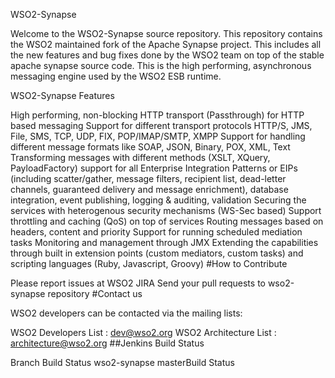 WSO2-Synapse

Welcome to the WSO2-Synapse source repository. This repository contains the WSO2 maintained fork of the Apache Synapse project. This includes all the new features and bug fixes done by the WSO2 team on top of the stable apache synapse source code. This is the high performing, asynchronous messaging engine used by the WSO2 ESB runtime.

WSO2-Synapse Features

High performing, non-blocking HTTP transport (Passthrough) for HTTP based messaging
Support for different transport protocols HTTP/S, JMS, File, SMS, TCP, UDP, FIX, POP/IMAP/SMTP, XMPP
Support for handling different message formats like SOAP, JSON, Binary, POX, XML, Text
Transforming messages with different methods (XSLT, XQuery, PayloadFactory)
support for all Enterprise Integration Patterns or EIPs (including scatter/gather, message filters, recipient list, dead-letter channels, guaranteed delivery and message enrichment), database integration, event publishing, logging & auditing, validation
Securing the services with heterogenous security mechanisms (WS-Sec based)
Support throttling and caching (QoS) on top of services
Routing messages based on headers, content and priority
Support for running scheduled mediation tasks
Monitoring and management through JMX
Extending the capabilities through built in extension points (custom mediators, custom tasks) and scripting languages (Ruby, Javascript, Groovy)
#How to Contribute

Please report issues at WSO2 JIRA
Send your pull requests to wso2-synapse repository
#Contact us

WSO2 developers can be contacted via the mailing lists:

WSO2 Developers List : dev@wso2.org
WSO2 Architecture List : architecture@wso2.org
##Jenkins Build Status

Branch Build Status
wso2-synapse masterBuild Status